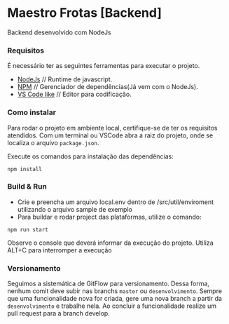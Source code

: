# Maestro Frotas [Backend]

Backend desenvolvido com NodeJs

### Requisitos

É necessário ter as seguintes ferramentas para executar o projeto.
* [NodeJs](https://nodejs.org/en/) // Runtime de javascript.
* [NPM](https://www.npmjs.com/get-npm) // Gerenciador de dependências(Já vem com o NodeJs).
* [VS Code like](https://code.visualstudio.com/download) // Editor para codificação.

### Como instalar

Para rodar o projeto em ambiente local, certifique-se de ter os requisitos atendidos.
Com um terminal ou VSCode abra a raiz do projeto, onde se localiza o arquivo `package.json`.

Execute os comandos para instalação das dependências:

```
npm install
```

### Build & Run


- Crie e preencha um arquivo local.env dentro de  /src/util/enviroment utilizando o arquivo sample de exemplo
- Para buildar e rodar project das plataformas, utilize o comando:

```
npm run start
```

Observe o console que deverá informar da execução do projeto. Utiliza ALT+C para interromper a execução

### Versionamento

Seguimos a sistemática de GitFlow para versionamento. Dessa forma, nenhum comit deve subir nas branchs `master` ou `desenvolvimento`. Sempre que uma funcionalidade nova for criada, gere uma nova branch a partir da `desenvolvimento` e trabalhe nela. Ao concluir a funcionalidade realize um pull request para a branch develop.
